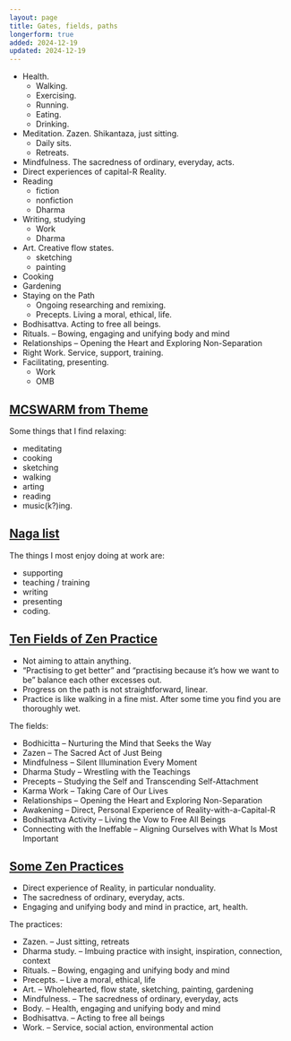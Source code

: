 ```yaml
---
layout: page
title: Gates, fields, paths
longerform: true
added: 2024-12-19
updated: 2024-12-19
---
```


- Health.
    - Walking.
    - Exercising.
    - Running.
    - Eating.
    - Drinking.
- Meditation. Zazen. Shikantaza, just sitting.
    - Daily sits.
    - Retreats.
- Mindfulness. The sacredness of ordinary, everyday, acts.
- Direct experiences of capital-R Reality.
- Reading
    - fiction
    - nonfiction
    - Dharma
- Writing, studying
    - Work
    - Dharma
- Art. Creative flow states.
    - sketching
    - painting
- Cooking
- Gardening
- Staying on the Path
    - Ongoing researching and remixing.
    - Precepts. Living a moral, ethical, life.
- Bodhisattva. Acting to free all beings.
- Rituals. – Bowing, engaging and unifying body and mind
- Relationships – Opening the Heart and Exploring Non-Separation
- Right Work. Service, support, training.
- Facilitating, presenting.
    - Work
    - OMB

## [MCSWARM from Theme](/themes/2024/#mcswarm)

Some things that I find relaxing:

- meditating
- cooking
- sketching
- walking
- arting
- reading
- music(k?)ing.

## [Naga list](https://naga.co.za/#enjoy)

The things I most enjoy doing at work are:

- supporting
- teaching / training
- writing
- presenting
- coding.

## [Ten Fields of Zen Practice](/thinking/zen/10-fields-of-zen-practice/#ten-fields-of-zen-practice)

- Not aiming to attain anything.
- “Practising to get better” and “practising because it’s how we want to be” balance each other excesses out.
- Progress on the path is not straightforward, linear.
- Practice is like walking in a fine mist. After some time you find you are thoroughly wet.

The fields:

- Bodhicitta – Nurturing the Mind that Seeks the Way
- Zazen – The Sacred Act of Just Being
- Mindfulness – Silent Illumination Every Moment
- Dharma Study – Wrestling with the Teachings
- Precepts – Studying the Self and Transcending Self-Attachment
- Karma Work – Taking Care of Our Lives
- Relationships – Opening the Heart and Exploring Non-Separation
- Awakening – Direct, Personal Experience of Reality-with-a-Capital-R
- Bodhisattva Activity – Living the Vow to Free All Beings
- Connecting with the Ineffable – Aligning Ourselves with What Is Most Important

## [Some Zen Practices](/thinking/some-zen-practices/)


- Direct experience of Reality, in particular nonduality.
- The sacredness of ordinary, everyday, acts.
- Engaging and unifying body and mind in practice, art, health.

The practices:

- Zazen. – Just sitting, retreats
- Dharma study. – Imbuing practice with insight, inspiration, connection, context
- Rituals. – Bowing, engaging and unifying body and mind
- Precepts. – Live a moral, ethical, life
- Art. – Wholehearted, flow state, sketching, painting, gardening
- Mindfulness. – The sacredness of ordinary, everyday, acts
- Body. – Health, engaging and unifying body and mind
- Bodhisattva. – Acting to free all beings
- Work. – Service, social action, environmental action
